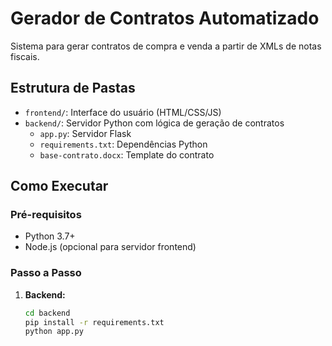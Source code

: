 # Gerador de Contratos Automatizado

Sistema para gerar contratos de compra e venda a partir de XMLs de notas fiscais.

## Estrutura de Pastas

- `frontend/`: Interface do usuário (HTML/CSS/JS)
- `backend/`: Servidor Python com lógica de geração de contratos
  - `app.py`: Servidor Flask
  - `requirements.txt`: Dependências Python
  - `base-contrato.docx`: Template do contrato

## Como Executar

### Pré-requisitos

- Python 3.7+
- Node.js (opcional para servidor frontend)

### Passo a Passo

1. **Backend:**
   ```bash
   cd backend
   pip install -r requirements.txt
   python app.py